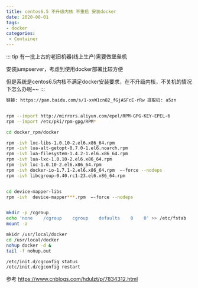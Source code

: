 ```yaml
---
title: centos6.5 不升级内核 不重启 安装docker
date: 2020-08-01
tags:
- docker
categories:
 - Container
---
```


::: tip
有一批上古的老旧机器(线上生产)需要做堡垒机

安装jumpserver，考虑到使用docker部署比较方便

但是系统是centos6.5内核不满足docker安装要求，在不升级内核，不关机的情况下怎么办呢~~
:::

<!-- more -->

```bash
链接: https://pan.baidu.com/s/1-xvW1cn82_fGjASFcE-rRw 提取码: a5zn


rpm --import http://mirrors.aliyun.com/epel/RPM-GPG-KEY-EPEL-6
rpm --import /etc/pki/rpm-gpg/RPM*

cd docker_rpm/docker

rpm -ivh lxc-libs-1.0.10-2.el6.x86_64.rpm 
rpm -ivh lua-alt-getopt-0.7.0-1.el6.noarch.rpm 
rpm -ivh lua-filesystem-1.4.2-1.el6.x86_64.rpm 
rpm -ivh lua-lxc-1.0.10-2.el6.x86_64.rpm 
rpm -ivh lxc-1.0.10-2.el6.x86_64.rpm
rpm -ivh docker-io-1.7.1-2.el6.x86_64.rpm  –-force --nodeps
rpm -ivh libcgroup-0.40.rc1-23.el6.x86_64.rpm 


cd device-mapper-libs
rpm -ivh  device-mapper***.rpm  –-force --nodeps


mkdir -p /cgroup
echo 'none    /cgroup    cgroup    defaults    0    0' >> /etc/fstab
mount -a

mkidr /usr/local/docker
cd /usr/local/docker
nohup docker -d &
tail -f nohup.out

/etc/init.d/cgconfig status
/etc/init.d/cgconfig restart
```

参考
https://www.cnblogs.com/hdulzt/p/7834312.html
